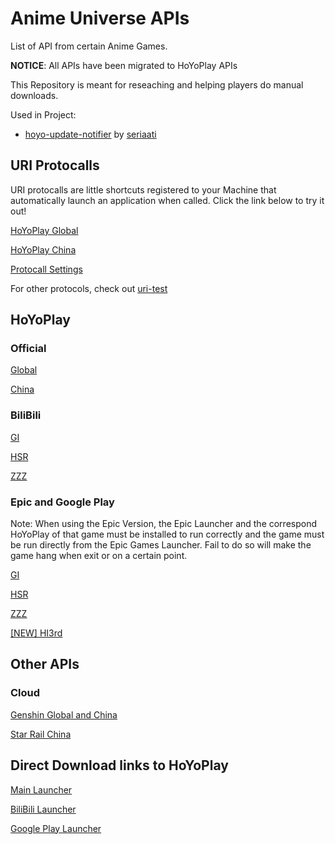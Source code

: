 # Anime Universe APIs #

List of API from certain Anime Games.

**NOTICE**: All APIs have been migrated to HoYoPlay APIs

This Repository is meant for reseaching and helping players do manual downloads.

Used in Project: 

- [hoyo-update-notifier](https://github.com/seriaati/hoyo-update-notifier) by [seriaati](https://github.com/seriaati)

## URI Protocalls ##

URI protocalls are little shortcuts registered to your Machine that automatically launch an application when called. Click the link below to try it out!

[HoYoPlay Global](hyp-global://)

[HoYoPlay China](hyp-cn://)

[Protocall Settings](./HoYoPlay/URI.md)

For other protocols, check out [uri-test](https://studiobutter.github.io/uri-test)

## HoYoPlay ##

### Official ###

[Global](./HoYoPlay/Official/Global.md)

[China](./HoYoPlay/Official/China.md)

### BiliBili ###

[GI](./HoYoPlay/BiliBili/GI.md)

[HSR](./HoYoPlay/BiliBili/SR.md)

[ZZZ](./HoYoPlay/BiliBili/ZZZ.md)

### Epic and Google Play ###

Note: When using the Epic Version, the Epic Launcher and the correspond HoYoPlay of that game must be installed to run correctly and the game must be run directly from the Epic Games Launcher. Fail to do so will make the game hang when exit or on a certain point.

[GI](./HoYoPlay/Epic-Google/Epic-Google_GI.md)

[HSR](./HoYoPlay/Epic-Google/Epic_SR.md)

[ZZZ](./HoYoPlay/Epic-Google/Epic_ZZZ.md)

[[NEW] HI3rd](./HoYoPlay/Epic-Google/HI3/Root.md)

## Other APIs ##

### Cloud ###

[Genshin Global and China](./Cloud/ys_APIs.md)

[Star Rail China](./Cloud/sr_APIs.md)

## Direct Download links to HoYoPlay ##

[Main Launcher](./Installer/HoYoPlay.md)

[BiliBili Launcher](./Installer/HYP-BiliBili.md)

[Google Play Launcher](./Installer/HYP-GPlay.md)